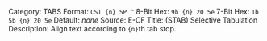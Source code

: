 Category: TABS
Format: `CSI {n} SP ^`
8-Bit Hex: `9b {n} 20 5e`
7-Bit Hex: `1b 5b {n} 20 5e`
Default: *none*
Source: E-CF
Title: (STAB) Selective Tabulation
Description: Align text according to `{n}`th tab stop.
